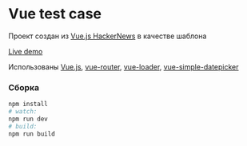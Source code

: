 # Vue test case

Проект создан из [Vue.js HackerNews](https://github.com/vuejs/vue-hackernews) в качестве шаблона

[Live demo](http://vuejs.github.io/vue-hackernews/)

Использованы [Vue.js](http://vuejs.org), 
[vue-router](https://github.com/vuejs/vue-router), 
[vue-loader](https://github.com/vuejs/vue-loader), 
[vue-simple-datepicker](https://github.com/hyiso/vue-simple-datepicker)



### Сборка

``` bash
npm install
# watch:
npm run dev
# build:
npm run build
```
